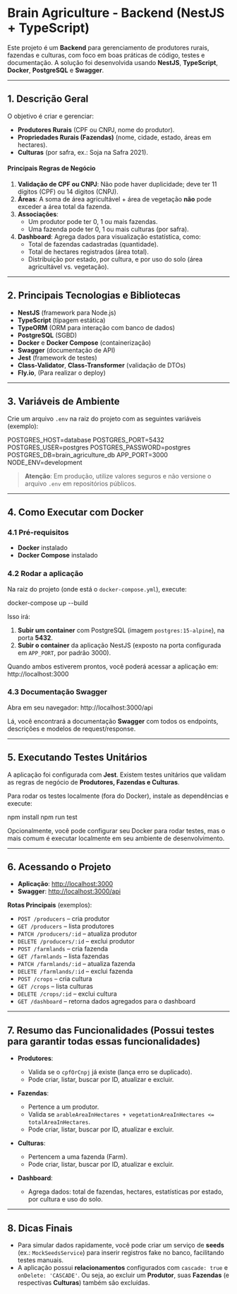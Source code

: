 # Brain Agriculture - Backend (NestJS + TypeScript)

Este projeto é um **Backend** para gerenciamento de produtores rurais, fazendas e culturas, com foco em boas práticas de código, testes e documentação. A solução foi desenvolvida usando **NestJS**, **TypeScript**, **Docker**, **PostgreSQL** e **Swagger**.

---

## 1. Descrição Geral

O objetivo é criar e gerenciar:

- **Produtores Rurais** (CPF ou CNPJ, nome do produtor).
- **Propriedades Rurais (Fazendas)** (nome, cidade, estado, áreas em hectares).
- **Culturas** (por safra, ex.: Soja na Safra 2021).

#### Principais Regras de Negócio

1. **Validação de CPF ou CNPJ**: Não pode haver duplicidade; deve ter 11 dígitos (CPF) ou 14 dígitos (CNPJ).
2. **Áreas**: A soma de área agricultável + área de vegetação **não** pode exceder a área total da fazenda.
3. **Associações**:
   - Um produtor pode ter 0, 1 ou mais fazendas.
   - Uma fazenda pode ter 0, 1 ou mais culturas (por safra).
4. **Dashboard**: Agrega dados para visualização estatística, como:
   - Total de fazendas cadastradas (quantidade).
   - Total de hectares registrados (área total).
   - Distribuição por estado, por cultura, e por uso do solo (área agricultável vs. vegetação).

---

## 2. Principais Tecnologias e Bibliotecas

- **NestJS** (framework para Node.js)
- **TypeScript** (tipagem estática)
- **TypeORM** (ORM para interação com banco de dados)
- **PostgreSQL** (SGBD)
- **Docker** e **Docker Compose** (containerização)
- **Swagger** (documentação de API)
- **Jest** (framework de testes)
- **Class-Validator**, **Class-Transformer** (validação de DTOs)
- **Fly.io**, (Para realizar o deploy)

---

## 3. Variáveis de Ambiente

Crie um arquivo `.env` na raiz do projeto com as seguintes variáveis (exemplo):

POSTGRES_HOST=database
POSTGRES_PORT=5432
POSTGRES_USER=postgres
POSTGRES_PASSWORD=postgres
POSTGRES_DB=brain_agriculture_db
APP_PORT=3000
NODE_ENV=development

> **Atenção**: Em produção, utilize valores seguros e não versione o arquivo `.env` em repositórios públicos.

---

## 4. Como Executar com Docker

### 4.1 Pré-requisitos

- **Docker** instalado
- **Docker Compose** instalado

### 4.2 Rodar a aplicação

Na raiz do projeto (onde está o `docker-compose.yml`), execute:

docker-compose up --build

Isso irá:

1. **Subir um container** com PostgreSQL (imagem `postgres:15-alpine`), na porta **5432**.
2. **Subir o container** da aplicação NestJS (exposto na porta configurada em `APP_PORT`, por padrão 3000).

Quando ambos estiverem prontos, você poderá acessar a aplicação em:
http://localhost:3000

### 4.3 Documentação Swagger

Abra em seu navegador:
http://localhost:3000/api

Lá, você encontrará a documentação **Swagger** com todos os endpoints, descrições e modelos de request/response.

---

## 5. Executando Testes Unitários

A aplicação foi configurada com **Jest**. Existem testes unitários que validam as regras de negócio de **Produtores, Fazendas e Culturas**.

Para rodar os testes localmente (fora do Docker), instale as dependências e execute:

npm install
npm run test

Opcionalmente, você pode configurar seu Docker para rodar testes, mas o mais comum é executar localmente em seu ambiente de desenvolvimento.

---

## 6. Acessando o Projeto

- **Aplicação**: [http://localhost:3000](http://localhost:3000)
- **Swagger**: [http://localhost:3000/api](http://localhost:3000/api)

**Rotas Principais** (exemplos):
- `POST /producers` – cria produtor
- `GET /producers` – lista produtores
- `PATCH /producers/:id` – atualiza produtor
- `DELETE /producers/:id` – exclui produtor
- `POST /farmlands` – cria fazenda
- `GET /farmlands` – lista fazendas
- `PATCH /farmlands/:id` – atualiza fazenda
- `DELETE /farmlands/:id` – exclui fazenda
- `POST /crops` – cria cultura
- `GET /crops` – lista culturas
- `DELETE /crops/:id` – exclui cultura
- `GET /dashboard` – retorna dados agregados para o dashboard

---

## 7. Resumo das Funcionalidades (Possui testes para garantir todas essas funcionalidades)

- **Produtores**:
  - Valida se o `cpfOrCnpj` já existe (lança erro se duplicado).
  - Pode criar, listar, buscar por ID, atualizar e excluir.

- **Fazendas**:
  - Pertence a um produtor.
  - Valida se `arableAreaInHectares + vegetationAreaInHectares <= totalAreaInHectares`.
  - Pode criar, listar, buscar por ID, atualizar e excluir.

- **Culturas**:
  - Pertencem a uma fazenda (Farm).
  - Pode criar, listar, buscar por ID, atualizar e excluir.

- **Dashboard**:
  - Agrega dados: total de fazendas, hectares, estatísticas por estado, por cultura e uso do solo.

---

## 8. Dicas Finais

- Para simular dados rapidamente, você pode criar um serviço de **seeds** (ex.: `MockSeedsService`) para inserir registros fake no banco, facilitando testes manuais.
- A aplicação possui **relacionamentos** configurados com `cascade: true` e `onDelete: 'CASCADE'`. Ou seja, ao excluir um **Produtor**, suas **Fazendas** (e respectivas **Culturas**) também são excluídas.

